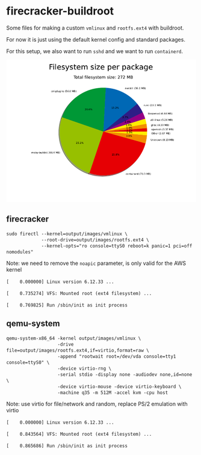 # firecracker-buildroot

Some files for making a custom `vmlinux` and `rootfs.ext4` with buildroot.

For now it is just using the default kernel config and standard packages.

For this setup, we also want to run `sshd` and we want to run `containerd`.

![graph size](graph-size.png)

## firecracker

```shell
sudo firectl --kernel=output/images/vmlinux \
             --root-drive=output/images/rootfs.ext4 \
             --kernel-opts="ro console=ttyS0 reboot=k panic=1 pci=off nomodules"
```

Note: we need to remove the `noapic` parameter, is only valid for the AWS kernel

`[    0.000000] Linux version 6.12.33 ...`

`[    0.735274] VFS: Mounted root (ext4 filesystem) ...`

`[    0.769825] Run /sbin/init as init process`

## qemu-system

```shell
qemu-system-x86_64 -kernel output/images/vmlinux \
                   -drive file=output/images/rootfs.ext4,if=virtio,format=raw \
                   -append "rootwait root=/dev/vda console=tty1 console=ttyS0" \
                   -device virtio-rng \
                   -serial stdio -display none -audiodev none,id=none \
                   -device virtio-mouse -device virtio-keyboard \
                   -machine q35 -m 512M -accel kvm -cpu host
```

Note: use virtio for file/network and random, replace PS/2 emulation with virtio

`[    0.000000] Linux version 6.12.33 ...`

`[    0.843564] VFS: Mounted root (ext4 filesystem) ...`

`[    0.865686] Run /sbin/init as init process`
